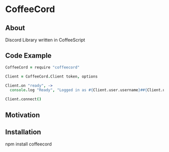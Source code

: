 # CoffeeCord

## About

Discord Library written in CoffeeScript

## Code Example

```coffee
CoffeeCord = require "coffeecord"

Client = CoffeeCord.Client token, options

Client.on "ready", ->
  console.log "Ready", "Logged in as #{Client.user.username}##{Client.user.discriminator}"

Client.connect()
```

## Motivation

## Installation

npm install coffeecord
